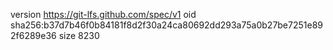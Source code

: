 version https://git-lfs.github.com/spec/v1
oid sha256:b37d7b46f0b84181f8d2f30a24ca80692dd293a75a0b27be7251e892f6289e36
size 8230
